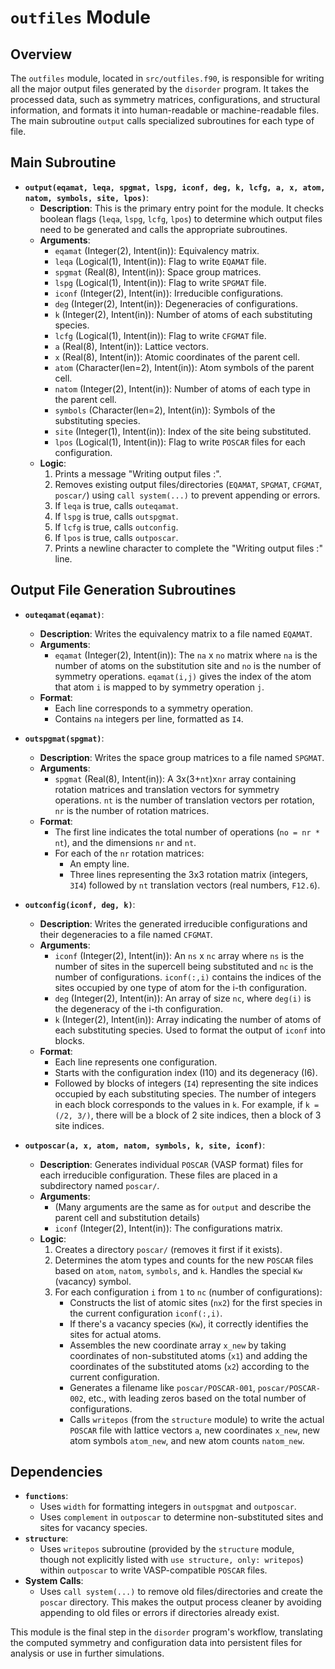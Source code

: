 # `outfiles` Module

## Overview

The `outfiles` module, located in `src/outfiles.f90`, is responsible for writing all the major output files generated by the `disorder` program. It takes the processed data, such as symmetry matrices, configurations, and structural information, and formats it into human-readable or machine-readable files. The main subroutine `output` calls specialized subroutines for each type of file.

## Main Subroutine

*   **`output(eqamat, leqa, spgmat, lspg, iconf, deg, k, lcfg, a, x, atom, natom, symbols, site, lpos)`**:
    *   **Description**: This is the primary entry point for the module. It checks boolean flags (`leqa`, `lspg`, `lcfg`, `lpos`) to determine which output files need to be generated and calls the appropriate subroutines.
    *   **Arguments**:
        *   `eqamat` (Integer(2), Intent(in)): Equivalency matrix.
        *   `leqa` (Logical(1), Intent(in)): Flag to write `EQAMAT` file.
        *   `spgmat` (Real(8), Intent(in)): Space group matrices.
        *   `lspg` (Logical(1), Intent(in)): Flag to write `SPGMAT` file.
        *   `iconf` (Integer(2), Intent(in)): Irreducible configurations.
        *   `deg` (Integer(2), Intent(in)): Degeneracies of configurations.
        *   `k` (Integer(2), Intent(in)): Number of atoms of each substituting species.
        *   `lcfg` (Logical(1), Intent(in)): Flag to write `CFGMAT` file.
        *   `a` (Real(8), Intent(in)): Lattice vectors.
        *   `x` (Real(8), Intent(in)): Atomic coordinates of the parent cell.
        *   `atom` (Character(len=2), Intent(in)): Atom symbols of the parent cell.
        *   `natom` (Integer(2), Intent(in)): Number of atoms of each type in the parent cell.
        *   `symbols` (Character(len=2), Intent(in)): Symbols of the substituting species.
        *   `site` (Integer(1), Intent(in)): Index of the site being substituted.
        *   `lpos` (Logical(1), Intent(in)): Flag to write `POSCAR` files for each configuration.
    *   **Logic**:
        1.  Prints a message "Writing output files :".
        2.  Removes existing output files/directories (`EQAMAT`, `SPGMAT`, `CFGMAT`, `poscar/`) using `call system(...)` to prevent appending or errors.
        3.  If `leqa` is true, calls `outeqamat`.
        4.  If `lspg` is true, calls `outspgmat`.
        5.  If `lcfg` is true, calls `outconfig`.
        6.  If `lpos` is true, calls `outposcar`.
        7.  Prints a newline character to complete the "Writing output files :" line.

## Output File Generation Subroutines

*   **`outeqamat(eqamat)`**:
    *   **Description**: Writes the equivalency matrix to a file named `EQAMAT`.
    *   **Arguments**:
        *   `eqamat` (Integer(2), Intent(in)): The `na` x `no` matrix where `na` is the number of atoms on the substitution site and `no` is the number of symmetry operations. `eqamat(i,j)` gives the index of the atom that atom `i` is mapped to by symmetry operation `j`.
    *   **Format**:
        *   Each line corresponds to a symmetry operation.
        *   Contains `na` integers per line, formatted as `I4`.

*   **`outspgmat(spgmat)`**:
    *   **Description**: Writes the space group matrices to a file named `SPGMAT`.
    *   **Arguments**:
        *   `spgmat` (Real(8), Intent(in)): A 3x(3+`nt`)x`nr` array containing rotation matrices and translation vectors for symmetry operations. `nt` is the number of translation vectors per rotation, `nr` is the number of rotation matrices.
    *   **Format**:
        *   The first line indicates the total number of operations (`no = nr * nt`), and the dimensions `nr` and `nt`.
        *   For each of the `nr` rotation matrices:
            *   An empty line.
            *   Three lines representing the 3x3 rotation matrix (integers, `3I4`) followed by `nt` translation vectors (real numbers, `F12.6`).

*   **`outconfig(iconf, deg, k)`**:
    *   **Description**: Writes the generated irreducible configurations and their degeneracies to a file named `CFGMAT`.
    *   **Arguments**:
        *   `iconf` (Integer(2), Intent(in)): An `ns` x `nc` array where `ns` is the number of sites in the supercell being substituted and `nc` is the number of configurations. `iconf(:,i)` contains the indices of the sites occupied by one type of atom for the i-th configuration.
        *   `deg` (Integer(2), Intent(in)): An array of size `nc`, where `deg(i)` is the degeneracy of the i-th configuration.
        *   `k` (Integer(2), Intent(in)): Array indicating the number of atoms of each substituting species. Used to format the output of `iconf` into blocks.
    *   **Format**:
        *   Each line represents one configuration.
        *   Starts with the configuration index (I10) and its degeneracy (I6).
        *   Followed by blocks of integers (`I4`) representing the site indices occupied by each substituting species. The number of integers in each block corresponds to the values in `k`. For example, if `k = (/2, 3/)`, there will be a block of 2 site indices, then a block of 3 site indices.

*   **`outposcar(a, x, atom, natom, symbols, k, site, iconf)`**:
    *   **Description**: Generates individual `POSCAR` (VASP format) files for each irreducible configuration. These files are placed in a subdirectory named `poscar/`.
    *   **Arguments**:
        *   (Many arguments are the same as for `output` and describe the parent cell and substitution details)
        *   `iconf` (Integer(2), Intent(in)): The configurations matrix.
    *   **Logic**:
        1.  Creates a directory `poscar/` (removes it first if it exists).
        2.  Determines the atom types and counts for the new `POSCAR` files based on `atom`, `natom`, `symbols`, and `k`. Handles the special `Kw` (vacancy) symbol.
        3.  For each configuration `i` from `1` to `nc` (number of configurations):
            *   Constructs the list of atomic sites (`nx2`) for the first species in the current configuration `iconf(:,i)`.
            *   If there's a vacancy species (`Kw`), it correctly identifies the sites for actual atoms.
            *   Assembles the new coordinate array `x_new` by taking coordinates of non-substituted atoms (`x1`) and adding the coordinates of the substituted atoms (`x2`) according to the current configuration.
            *   Generates a filename like `poscar/POSCAR-001`, `poscar/POSCAR-002`, etc., with leading zeros based on the total number of configurations.
            *   Calls `writepos` (from the `structure` module) to write the actual `POSCAR` file with lattice vectors `a`, new coordinates `x_new`, new atom symbols `atom_new`, and new atom counts `natom_new`.

## Dependencies

*   **`functions`**:
    *   Uses `width` for formatting integers in `outspgmat` and `outposcar`.
    *   Uses `complement` in `outposcar` to determine non-substituted sites and sites for vacancy species.
*   **`structure`**:
    *   Uses `writepos` subroutine (provided by the `structure` module, though not explicitly listed with `use structure, only: writepos`) within `outposcar` to write VASP-compatible `POSCAR` files.
*   **System Calls**:
    *   Uses `call system(...)` to remove old files/directories and create the `poscar` directory. This makes the output process cleaner by avoiding appending to old files or errors if directories already exist.

This module is the final step in the `disorder` program's workflow, translating the computed symmetry and configuration data into persistent files for analysis or use in further simulations.

